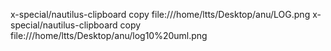 x-special/nautilus-clipboard
copy
file:///home/ltts/Desktop/anu/LOG.png
x-special/nautilus-clipboard
copy
file:///home/ltts/Desktop/anu/log10%20uml.png
